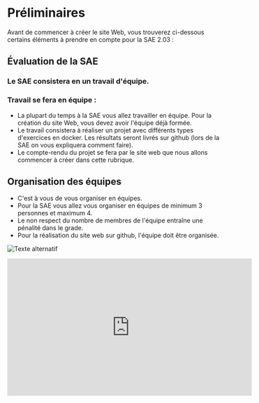# Préliminaires
Avant de commencer à créer le site Web, vous trouverez ci-dessous certains éléments à prendre en compte pour la SAE 2.03 :

## Évaluation de la SAE
### Le SAE consistera en un travail d'équipe.
### Travail se fera en équipe :
- La plupart du temps à la SAE vous allez travailler en équipe. Pour la création du site Web, vous devez avoir l'équipe déjà formée.
- Le travail consistera à réaliser un projet avec différents types d'exercices en docker. Les résultats seront livrés sur github (lors de la SAE on vous expliquera comment faire).
- Le compte-rendu du projet se fera par le site web que nous allons commencer à créer dans cette rubrique.
## Organisation des équipes
- C'est à vous de vous organiser en équipes.
- Pour la SAE vous allez vous organiser en équipes de minimum 3 personnes et maximum 4.
- Le non respect du nombre de membres de l'équipe entraîne une pénalité dans le grade.
- Pour la réalisation du site web sur github, l'équipe doit être organisée.

![Texte alternatif](https://avatars.githubusercontent.com/u/166305456?v=4)

<iframe width="560" height="315" src="https://www.youtube.com/embed/dQw4w9WgXcQ" frameborder="0" allowfullscreen></iframe>

